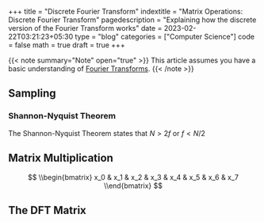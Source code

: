 +++
title = "Discrete Fourier Transform"
indextitle = "Matrix Operations: Discrete Fourier Transform"
pagedescription = "Explaining how the discrete version of the Fourier Transform works"
date = 2023-02-22T03:21:23+05:30
type = "blog"
categories = ["Computer Science"]
code = false
math = true
draft = true
+++

{{< note summary="Note" open="true" >}}
This article assumes you have a basic understanding of [Fourier Transforms](/blog/fourier-transform).
{{< /note >}}

## Sampling

### Shannon-Nyquist Theorem
The Shannon-Nyquist Theorem states that $N > 2f$ or $f < N/2$

## Matrix Multiplication

$$
\\begin{bmatrix}
x_0 & x_1 & x_2 & x_3 & x_4 & x_5 & x_6 & x_7
\\end{bmatrix}
$$

## The DFT Matrix
